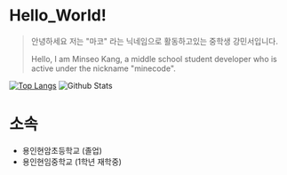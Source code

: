# Hello_World!
> 안녕하세요 저는 "마코" 라는 닉네임으로 활동하고있는 중학생 강민서입니다.
>
> Hello, I am Minseo Kang, a middle school student developer who is active under the nickname "minecode".

[![Top Langs](https://github-readme-stats.vercel.app/api/top-langs/?username=anuraghazra&langs_count=8)](https://github.com/anuraghazra/github-readme-stats)
![Github Stats](https://github-readme-stats.vercel.app/api?username=minecode0606&show_icons=true)




# 소속
  * 용인현암초등학교 (졸업)
  * 용인현임중학교 (1학년 재학중)
  
